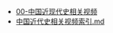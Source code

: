 - [00-中国近现代史相关视频](./00-中国近现代史相关视频)
- [中国近代史相关视频索引.md](3000-自考\资料\KM01-中国近现代史纲要\00-中国近现代史相关视频\中国近代史相关视频索引.md)
